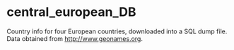 # central_european_DB
Country info for four European countries, downloaded into a SQL dump file.
Data obtained from http://www.geonames.org.
